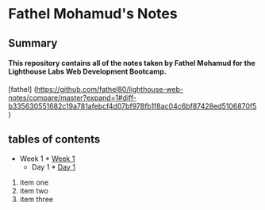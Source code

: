 # Fathel Mohamud's Notes

## Summary

#### This repository contains all of the notes taken by Fathel Mohamud for the Lighthouse Labs Web Development Bootcamp.

[fathel] (https://github.com/fathel80/lighthouse-web-notes/compare/master?expand=1#diff-b335630551682c19a781afebcf4d07bf978fb1f8ac04c6bf87428ed5106870f5)

## tables of contents
* Week 1 * [Week 1](/Week_1)
  * Day 1 * [Day 1](/Week_1/Day_1)

1. item one
2. item two
3. item three
